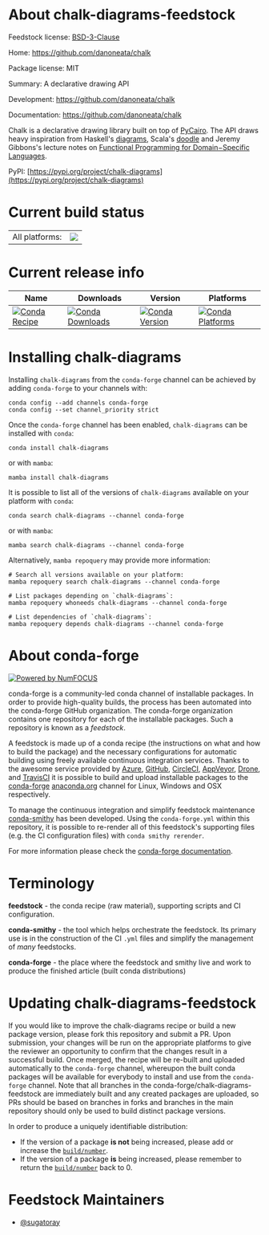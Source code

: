 About chalk-diagrams-feedstock
==============================

Feedstock license: [BSD-3-Clause](https://github.com/conda-forge/chalk-diagrams-feedstock/blob/main/LICENSE.txt)

Home: https://github.com/danoneata/chalk

Package license: MIT

Summary: A declarative drawing API

Development: https://github.com/danoneata/chalk

Documentation: https://github.com/danoneata/chalk

Chalk is a declarative drawing library built on top of [PyCairo](https://pycairo.readthedocs.io).
The API draws heavy inspiration from
Haskell's [diagrams](https://diagrams.github.io/),
Scala's [doodle](https://github.com/creativescala/doodle/) and
Jeremy Gibbons's lecture notes on
[Functional Programming for Domain−Specific Languages](http://www.cs.ox.ac.uk/publications/publication7583-abstract.html).

PyPI: [https://pypi.org/project/chalk-diagrams](https://pypi.org/project/chalk-diagrams)


Current build status
====================


<table><tr><td>All platforms:</td>
    <td>
      <a href="https://dev.azure.com/conda-forge/feedstock-builds/_build/latest?definitionId=16250&branchName=main">
        <img src="https://dev.azure.com/conda-forge/feedstock-builds/_apis/build/status/chalk-diagrams-feedstock?branchName=main">
      </a>
    </td>
  </tr>
</table>

Current release info
====================

| Name | Downloads | Version | Platforms |
| --- | --- | --- | --- |
| [![Conda Recipe](https://img.shields.io/badge/recipe-chalk--diagrams-green.svg)](https://anaconda.org/conda-forge/chalk-diagrams) | [![Conda Downloads](https://img.shields.io/conda/dn/conda-forge/chalk-diagrams.svg)](https://anaconda.org/conda-forge/chalk-diagrams) | [![Conda Version](https://img.shields.io/conda/vn/conda-forge/chalk-diagrams.svg)](https://anaconda.org/conda-forge/chalk-diagrams) | [![Conda Platforms](https://img.shields.io/conda/pn/conda-forge/chalk-diagrams.svg)](https://anaconda.org/conda-forge/chalk-diagrams) |

Installing chalk-diagrams
=========================

Installing `chalk-diagrams` from the `conda-forge` channel can be achieved by adding `conda-forge` to your channels with:

```
conda config --add channels conda-forge
conda config --set channel_priority strict
```

Once the `conda-forge` channel has been enabled, `chalk-diagrams` can be installed with `conda`:

```
conda install chalk-diagrams
```

or with `mamba`:

```
mamba install chalk-diagrams
```

It is possible to list all of the versions of `chalk-diagrams` available on your platform with `conda`:

```
conda search chalk-diagrams --channel conda-forge
```

or with `mamba`:

```
mamba search chalk-diagrams --channel conda-forge
```

Alternatively, `mamba repoquery` may provide more information:

```
# Search all versions available on your platform:
mamba repoquery search chalk-diagrams --channel conda-forge

# List packages depending on `chalk-diagrams`:
mamba repoquery whoneeds chalk-diagrams --channel conda-forge

# List dependencies of `chalk-diagrams`:
mamba repoquery depends chalk-diagrams --channel conda-forge
```


About conda-forge
=================

[![Powered by
NumFOCUS](https://img.shields.io/badge/powered%20by-NumFOCUS-orange.svg?style=flat&colorA=E1523D&colorB=007D8A)](https://numfocus.org)

conda-forge is a community-led conda channel of installable packages.
In order to provide high-quality builds, the process has been automated into the
conda-forge GitHub organization. The conda-forge organization contains one repository
for each of the installable packages. Such a repository is known as a *feedstock*.

A feedstock is made up of a conda recipe (the instructions on what and how to build
the package) and the necessary configurations for automatic building using freely
available continuous integration services. Thanks to the awesome service provided by
[Azure](https://azure.microsoft.com/en-us/services/devops/), [GitHub](https://github.com/),
[CircleCI](https://circleci.com/), [AppVeyor](https://www.appveyor.com/),
[Drone](https://cloud.drone.io/welcome), and [TravisCI](https://travis-ci.com/)
it is possible to build and upload installable packages to the
[conda-forge](https://anaconda.org/conda-forge) [anaconda.org](https://anaconda.org/)
channel for Linux, Windows and OSX respectively.

To manage the continuous integration and simplify feedstock maintenance
[conda-smithy](https://github.com/conda-forge/conda-smithy) has been developed.
Using the ``conda-forge.yml`` within this repository, it is possible to re-render all of
this feedstock's supporting files (e.g. the CI configuration files) with ``conda smithy rerender``.

For more information please check the [conda-forge documentation](https://conda-forge.org/docs/).

Terminology
===========

**feedstock** - the conda recipe (raw material), supporting scripts and CI configuration.

**conda-smithy** - the tool which helps orchestrate the feedstock.
                   Its primary use is in the construction of the CI ``.yml`` files
                   and simplify the management of *many* feedstocks.

**conda-forge** - the place where the feedstock and smithy live and work to
                  produce the finished article (built conda distributions)


Updating chalk-diagrams-feedstock
=================================

If you would like to improve the chalk-diagrams recipe or build a new
package version, please fork this repository and submit a PR. Upon submission,
your changes will be run on the appropriate platforms to give the reviewer an
opportunity to confirm that the changes result in a successful build. Once
merged, the recipe will be re-built and uploaded automatically to the
`conda-forge` channel, whereupon the built conda packages will be available for
everybody to install and use from the `conda-forge` channel.
Note that all branches in the conda-forge/chalk-diagrams-feedstock are
immediately built and any created packages are uploaded, so PRs should be based
on branches in forks and branches in the main repository should only be used to
build distinct package versions.

In order to produce a uniquely identifiable distribution:
 * If the version of a package **is not** being increased, please add or increase
   the [``build/number``](https://docs.conda.io/projects/conda-build/en/latest/resources/define-metadata.html#build-number-and-string).
 * If the version of a package **is** being increased, please remember to return
   the [``build/number``](https://docs.conda.io/projects/conda-build/en/latest/resources/define-metadata.html#build-number-and-string)
   back to 0.

Feedstock Maintainers
=====================

* [@sugatoray](https://github.com/sugatoray/)

